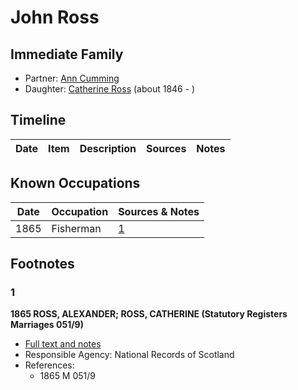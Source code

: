 ﻿---
layout: person
subject_key: i29351958
permalink: /people/i29351958
---

# John Ross

## Immediate Family

* Partner: [Ann Cumming](./@19882075@-ann-cumming-b-d.md)
* Daughter: [Catherine Ross](./@98280413@-catherine-ross-b1846-d.md) (about 1846 - )

## Timeline

Date | Item | Description | Sources | Notes
---|---|---|---|---

## Known Occupations

Date | Occupation | Sources & Notes
---|---|---
1865 | Fisherman | [1](#1)

## Footnotes

### 1

**1865 ROSS, ALEXANDER; ROSS, CATHERINE (Statutory Registers Marriages 051/9)**

* [Full text and notes](../sources/@64413442@-1865-ross,-alexander;-ross,-catherine-statutory-registers-marriages-051-9-.md)
* Responsible Agency: National Records of Scotland
* References: 
  * 1865 M 051/9

